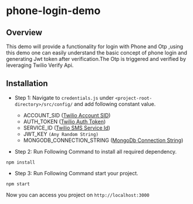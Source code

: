 # phone-login-demo

## Overview
This demo will provide a functionality for login with Phone and Otp ,using this demo one can easily understand the basic concept of phone login and generating Jwt token after verification.The Otp is triggered and verified by leveraging Twilio Verify Api.

## Installation

- Step 1: Navigate to `credentials.js` under 
`<project-root-directory>/src/config/` and add following constant value.
  
  - ACCOUNT_SID   ([Twilio Account SID](https://www.twilio.com/docs/iam/keys/api-key))
  - AUTH_TOKEN   ([Twilio Auth Token](https://support.twilio.com/hc/en-us/articles/223136027-Auth-Tokens-and-How-to-Change-Them))
  - SERVICE_ID   ([Twilio SMS Service Id](https://www.twilio.com/docs/verify/api))
  - JWT_KEY     `(Any Random String)`
  - MONGODB_CONNECTION_STRING  ([MongoDb Connection String](https://docs.mongodb.com/manual/reference/connection-string/))


- Step 2: Run Following Command to install all required dependency.<br>
```
npm install
``` 
- Step 3: Run Following Command start your project.<br>
```
npm start
``` 

Now you can access you project on `http://localhost:3000`
